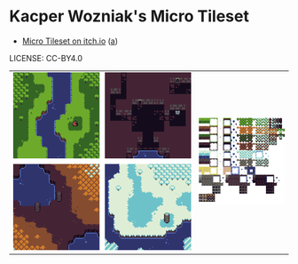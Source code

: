 Kacper Wozniak's Micro Tileset
===

* [Micro Tileset on itch.io](https://thkaspar.itch.io/micro-tileset-overworld-dungeon) ([a](https://web.archive.org/web/20221130131726/https://thkaspar.itch.io/micro-tileset-overworld-dungeon))

LICENSE: CC-BY4.0

| | |
|---|---|
| ![preview.png](preview.png) | ![tileset](tileset.png) |

